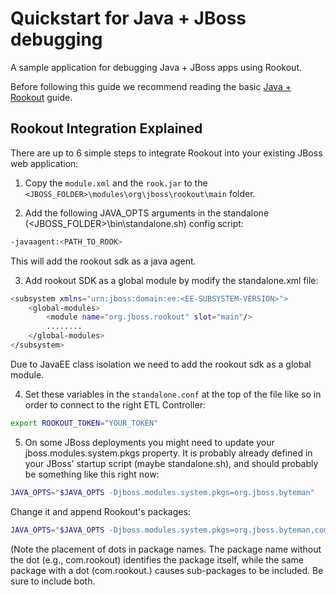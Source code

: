 # Quickstart for Java + JBoss debugging

A sample application for debugging Java + JBoss apps using Rookout.

Before following this guide we recommend reading the basic [Java + Rookout] guide.

## Rookout Integration Explained

There are up to 6 simple steps to integrate Rookout into your existing JBoss web application:

1. Copy the `module.xml` and the `rook.jar` to the `<JBOSS_FOLDER>\modules\org\jboss\rookout\main` folder.

2. Add the following JAVA_OPTS arguments in the standalone (<JBOSS_FOLDER>\bin\standalone.sh) config script:
```bash
-javaagent:<PATH_TO_ROOK>
```

This will add the rookout sdk as a java agent.

3. Add rookout SDK as a global module by modify the standalone.xml file: 
```bash
<subsystem xmlns="urn:jboss:domain:ee:<EE-SUBSYSTEM-VERSION>">
    <global-modules>
        <module name="org.jboss.rookout" slot="main"/>
        ........
    </global-modules>
</subsystem>
```

Due to JavaEE class isolation we need to add the rookout sdk as a global module. 

4. Set these variables in the `standalone.conf` at the top of the file like so in order to connect to the right ETL Controller:
```bash
export ROOKOUT_TOKEN="YOUR_TOKEN"
```
5. On some JBoss deployments you might need to update your jboss.modules.system.pkgs property.
It is probably already defined in your JBoss' startup script (maybe standalone.sh), and should probably be something like this right now:
```bash
JAVA_OPTS="$JAVA_OPTS -Djboss.modules.system.pkgs=org.jboss.byteman"
```
Change it and append Rookout's packages:
```bash
JAVA_OPTS="$JAVA_OPTS -Djboss.modules.system.pkgs=org.jboss.byteman,com.rookout,com.rookout."
```
(Note the placement of dots in package names. The package name without the dot (e.g., com.rookout) identifies the package itself, while the same package with a dot (com.rookout.) causes sub-packages to be included. Be sure to include both. 

[Java + Rookout]: https://docs.rookout.com/docs/sdk-setup.html
[maven central]: https://mvnrepository.com/artifact/com.rookout/rook
